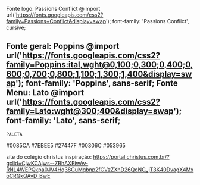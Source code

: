 Fonte logo:
	Passions Conflict
@import url('https://fonts.googleapis.com/css2?family=Passions+Conflict&display=swap');
font-family: 'Passions Conflict', cursive;

Fonte geral:
	Poppins
@import url('https://fonts.googleapis.com/css2?family=Poppins:ital,wght@0,100;0,300;0,400;0,600;0,700;0,800;1,100;1,300;1,400&display=swap');
font-family: 'Poppins', sans-serif;
Fonte Menu:
	Lato
@import url('https://fonts.googleapis.com/css2?family=Lato:wght@300;400&display=swap');
font-family: 'Lato', sans-serif;
-------------------------------------------------------------------------------
	PALETA
#0085CA
#7EBEE5
#27447F
#00306C
#053965

site do colégio christus
inspiração: https://portal.christus.com.br/?gclid=CjwKCAjws--ZBhAXEiwAv-RNL4WEPQkpa0JV4Hq38GuMqbnp2fCVzZXhD26QoNG_jT3K40DvagX4MxoCRGkQAvD_BwE
